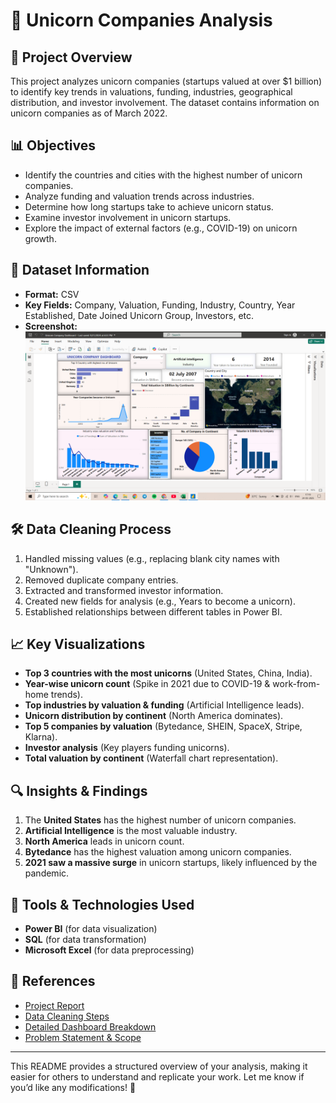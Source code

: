 # 🦄 Unicorn Companies Analysis

## 📌 Project Overview

This project analyzes unicorn companies (startups valued at over $1 billion) to identify key trends in valuations, funding, industries, geographical distribution, and investor involvement. The dataset contains information on unicorn companies as of March 2022.

## 📊 Objectives

- Identify the countries and cities with the highest number of unicorn companies.
- Analyze funding and valuation trends across industries.
- Determine how long startups take to achieve unicorn status.
- Examine investor involvement in unicorn startups.
- Explore the impact of external factors (e.g., COVID-19) on unicorn growth.

## 📂 Dataset Information

- **Format:** CSV
- **Key Fields:** Company, Valuation, Funding, Industry, Country, Year Established, Date Joined Unicorn Group, Investors, etc.
- **Screenshot:** ![Unicorn Dashboard](https://raw.githubusercontent.com/rwtadisingh12/Unicorn-Company-Dashboard/main/Unicorn%20Company%20Analysis.png)

## 🛠 Data Cleaning Process

1. Handled missing values (e.g., replacing blank city names with "Unknown").
2. Removed duplicate company entries.
3. Extracted and transformed investor information.
4. Created new fields for analysis (e.g., Years to become a unicorn).
5. Established relationships between different tables in Power BI.

## 📈 Key Visualizations

- **Top 3 countries with the most unicorns** (United States, China, India).
- **Year-wise unicorn count** (Spike in 2021 due to COVID-19 & work-from-home trends).
- **Top industries by valuation & funding** (Artificial Intelligence leads).
- **Unicorn distribution by continent** (North America dominates).
- **Top 5 companies by valuation** (Bytedance, SHEIN, SpaceX, Stripe, Klarna).
- **Investor analysis** (Key players funding unicorns).
- **Total valuation by continent** (Waterfall chart representation).

## 🔍 Insights & Findings

1. The **United States** has the highest number of unicorn companies.
2. **Artificial Intelligence** is the most valuable industry.
3. **North America** leads in unicorn count.
4. **Bytedance** has the highest valuation among unicorn companies.
5. **2021 saw a massive surge** in unicorn startups, likely influenced by the pandemic.

## 🚀 Tools & Technologies Used

- **Power BI** (for data visualization)
- **SQL** (for data transformation)
- **Microsoft Excel** (for data preprocessing)

## 📎 References

- [Project Report](./Report.md)
- [Data Cleaning Steps](./Cleaning%20the%20Data.md)
- [Detailed Dashboard Breakdown](./Detail%20Project.md)
- [Problem Statement & Scope](./Unicorn%20Companies%20Analysis%20PS.docx)

---

This README provides a structured overview of your analysis, making it easier for others to understand and replicate your work. Let me know if you’d like any modifications! 🚀
